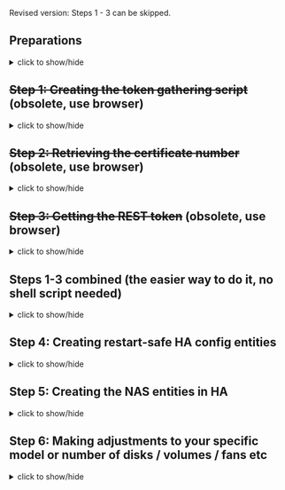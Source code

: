 Revised version: Steps 1 - 3 can be skipped.

## Preparations
<details>
  <summary>click to show/hide</summary>
  <br/>Before you get started, make sure to gather some important information that you’ll need later. Write it down somewhere, you’ll need it in the upcoming steps:<br/><br/>
  
  - The IP address of your NAS (four numbers, e.g., 192.168.178.9).
  - The port number your NAS uses for communication (usually 9999).
  - ~~The username of a NAS account with administrative privileges.~~ (not needed any longer)
  - ~~The password for that user account.~~ (not needed any longer)
  - ~~A specific number that we’ll extract in step 2 of this guide.~~ (not needed any longer)
  
  Since you already use most of this information when accessing your NAS through its Web Interface in a browser, it should be easy to find (e.g. the IP address and port number are displayed in your browser’s address bar):
  
  ![image](https://github.com/user-attachments/assets/01f2415a-c07f-4730-8150-6131435e11f3)
  
 ~~_Side note: While I initially explored this using a different approach, I will use the Visual Studio Code Server for this guide to make the steps easier to follow. If you haven’t installed it yet as an add-on, now is a good time to do so. Alternatively, you’ll need to manually execute the steps using an SSH shell and transfer files via an SMB connection to Home Assistant, or similar methods._~~
  
  ~~_Side note 2: All shell commands below can be copied and pasted directly from this guide. After pasting a command, press <Enter> to execute it._~~
</details>

## ~~Step 1: Creating the token gathering script~~ (obsolete, use browser)
<details>
  <summary>click to show/hide</summary>
  <br/>This will create a shell script for token generation:<br/><br/>
  
  - Open the Visual Studio Code and create a directory named `scripts` in your file structure on the left.
  - Inside `scripts`, create a new file called `get_ugreen_token.sh`.
  - Copy the content of `scripts/get_ugreen_token.sh` from this Github repository into your newly created file.
  - Right-click the file name and select “Open in Integrated Terminal”.
  - In the terminal window, run the following command: `chmod +x get_ugreen_token.sh`
  
  ![image](https://github.com/user-attachments/assets/3c4808fb-0aa5-4188-bc4d-96c56c79f3a5)

  The script is now ready to use.<br/><br/>
</details>

## ~~Step 2: Retrieving the certificate number~~ (obsolete, use browser)
<details>
  <summary>click to show/hide</summary>
  <br/>This will provide you the certificate number, which is the final piece of information we need for token generation:<br/><br/>

  - Stay in the terminal window and type: `clear` - it will get us an empty, clean workbench.
  - Connect to your NAS via SSH by running: `ssh your_username@your_nas_ip` (example: `ssh tom@192.168.178.9`).
  - Enter your password when prompted. You will now see the NAS command prompt (you’re working directly on the NAS).
  - Run the following command to list the certificate files: `sudo ls /var/cache/ugreen-rsa`<br/>(For security reasons, you will be asked to re-enter your password).
  - The output will list two files, e.g., `1000.key` and `1000.pub`.<br/>The file names give you a certificate number (here: 1000) - please write it down.
  - Log off from the NAS SSH session by typing: `exit`.
  
  ![image](https://github.com/user-attachments/assets/194275a3-57d7-4f7e-9bee-f43b96ee219c)
  
  We now have the final piece of information on hand that we need for token generation.
</details>

## ~~Step 3: Getting the REST token~~ (obsolete, use browser)
<details>
  <summary>click to show/hide</summary>
  <br/>Let's generate our token:<br/><br/>
  
  - Stay in the terminal window, run `clear` again for a clean workbench.
  - Run the shell script to generate the token: `./get_ugreen_token.sh` (the `./` at the beginning is important!).
  - Follow the prompts - you’ll need to provide:<br/>IP address the NAS, port number, username and password, certificate number retrieved in Step 2.<br/>Note: For security reasons, it will ask for the password again after entering the data.
  - You will be presented with 3 results:<br/>(1) an encrypted password, (2) a static token, (3) a session token.
  - Select the static token (we need only this one) and copy it to your clipboard. Make sure it is staying there until the end of the next step (safe way is to temporarily paste it somewhere).<br/>**Update 04/2025: After firmware 1.3, the `static token` is not working any longer. As a workaround, please use the `api_token` instead.**
  
  ![image](https://github.com/user-attachments/assets/e985f25f-0f16-4cfd-a552-08b50d444ef4)
  
    We now have a valid token that can be used to authenticate REST requests from Home Assistant towards the NAS.
</details>

## Steps 1-3 combined (the easier way to do it, no shell script needed)
<details>
  <summary>click to show/hide</summary>
  <br/>Let's gain our token:<br/><br/>
  
  - Open your web browser, log on to the Web GUI of the NAS with an administrative user.
  - Display the developer tools (most browsers: press F12).
  - The following picture (screenshot of Google Chrome developer tools) shows where to find the `static_token`key that we need. There might be different menu titles if you are using another browser; in most of them you can use Ctrl-F to locate the key![image](https://github.com/user-attachments/assets/19582953-1790-4a2e-9242-34fc56d32d43)
  - Select and right-click the `static_token` key and choose 'copy' (or 'copy value', again depending on your browser) to copy the token to your clipboard.<br/>Make sure it is staying there until the end of the next step (safe way is to temporarily paste it somewhere).
  
  We now have a valid token that can be used to authenticate REST requests from Home Assistant towards the NAS.
</details>

## Step 4: Creating restart-safe HA config entities
<details>
  <summary>click to show/hide</summary>
  <br/>This will ensure that your token is easily accessible and quickly adjustable at any time - no need to restart HA after changes:<br/><br/>
  
  - Open `configuration.yaml` and add a new package under the `homeassistant` key. Leave the `rest` section commented out for now; we’ll handle that in the next step. As always, pay attention to proper indentation:<br/><br/>
    ```yaml
    logger:
      default: warning
      logs:
        homeassistant.components.rest: critical
        homeassistant.components.sensor: error
    
    homeassistant:
      packages:
        ugreen_nas:
          # rest:            !include conf/ugreen_nas_rest.yaml
          # template:        !include conf/ugreen_nas_template_sensors.yaml
          input_text:        !include conf/ugreen_nas_input_text.yaml
    ```
  - Create a `conf` directory for your configuration and add a file named `ugreen_nas_input_text.yaml` inside it:<br/><br/>![image](https://github.com/user-attachments/assets/c133a6a0-a45f-4b7a-91d2-a81057ecff93)
  - Copy the content of the file `conf/ugreen_nas_input_text.yaml` from this repository into the newly created file.
  - Restart Home Assistant to apply the changes and create the entities.
  - Open **Developer Tools** → **States** in Home Assistant and filter for `ugreen`.<br/>For each filtered entity, set your local values, confirm each with 'Set state'.<br/><br/>![image](https://github.com/user-attachments/assets/c324dfaa-f522-4017-87f2-e5520817c890)
  
  We have now completed the basic configuration and initial setup.
</details>

## Step 5: Creating the NAS entities in HA
<details>
  <summary>click to show/hide</summary>
  <br/>Finally, we are ready to create our REST sensors in HA.<br/><br/>

  - Go back to VS Code and create a file `conf/ugreen_nas_rest.yaml` (next to the `ugreen_nas_rest.yaml` we have created before).
  - Copy/paste the code of this repository's `conf/ugreen_nas_rest.yaml` into it.
  - Create another file `conf/ugreen_nas_template_sensors.yaml` and copy it's contents from this repo, too.
  - Go back to your `configuration.yaml`and uncomment `rest:` and `template`![image](https://github.com/user-attachments/assets/8714d257-00af-41c5-b28a-98b726e2028e)
  - Restart Home Assistant.
  - Wait for a minute or two to let everything start properly, then choose **Developer Tools** --> **Actions** --> **Action:'RESTful: Reload'** and confirm.
  - After another 5...10 seconds you should be set.
  - Click **Developer Tools** --> **States** and filter for _ugreen_. All your NAS sensor names and data should appear.
  - Make sure you are aware of the latest comments in the '[known problems and limitations](https://github.com/Tom-Bom-badil/ugreen_nas/discussions/2) discussion here.
  - You may need to adjust your sensors to your model / discs / pools, see discussion [here](https://github.com/Tom-Bom-badil/ugreen_nas/discussions/6).

  _(... and let me know if you came across any difficulties, so I can improve this documentation ...)_
</details>

## Step 6: Making adjustments to your specific model or number of disks / volumes / fans etc
<details>
  <summary>click to show/hide</summary>
  <br/>Please make sure to check `homeassistant.log` for any errors. To adjust the default entities and sensors, you can comment / uncomment / add / remove entities in the following files:<br/><br/>

  - `conf/ugreen_nas_rest.yaml` for your REST requests ('raw data')
  - `conf/ugreen_nas_template_sensors.yaml` for your calculations and unit conversions.

  In both cases, no full restart is required. You can use the `Reload YAML` quickstart method to reload both REST and Template Sensors.

  Congratulations, enjoy your selfmade UGreen HA Integration! :)<br/>
  _(... and let me know if you came across any difficulties, so I can improve this documentation ...)_
</details>
